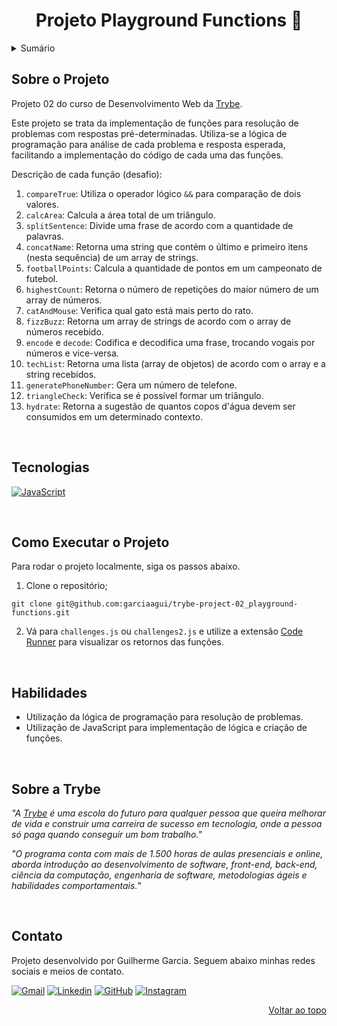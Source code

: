 <a name="readme-top"></a>

<h1 align="center">Projeto Playground Functions 📐</h1>

<details>
  <summary>Sumário</summary>
  <ol>
    <li><a href="#sobre-o-projeto">Sobre o Projeto</a></li>
    <li><a href="#tecnologias">Tecnologias</a></li>
    <li><a href="#como-executar-o-projeto">Como Executar o Projeto</a></li>
    <li><a href="#habilidades">Habilidades</a></li>
    <li><a href="#sobre-a-trybe">Sobre a Trybe</a></li>
    <li><a href="#contato">Contato</a></li>
  </ol>
</details>

## Sobre o Projeto
Projeto 02 do curso de Desenvolvimento Web da [Trybe](https://www.betrybe.com/).

Este projeto se trata da implementação de funções para resolução de problemas com respostas pré-determinadas. Utiliza-se a lógica de programação para análise de cada problema e resposta esperada, facilitando a implementação do código de cada uma das funções.

Descrição de cada função (desafio):
1. `compareTrue`: Utiliza o operador lógico `&&` para comparação de dois valores.
2. `calcArea`: Calcula a área total de um triângulo.
3. `splitSentence`: Divide uma frase de acordo com a quantidade de palavras.
4. `concatName`: Retorna uma string que contém o último e primeiro itens (nesta sequência) de um array de strings.
5. `footballPoints`: Calcula a quantidade de pontos em um campeonato de futebol.
6. `highestCount`: Retorna o número de repetições do maior número de um array de números.
7. `catAndMouse`: Verifica qual gato está mais perto do rato.
8. `fizzBuzz`:  Retorna um array de strings de acordo com o array de números recebido.
9. `encode` e `decode`: Codifica e decodifica uma frase, trocando vogais por números e vice-versa.
10. `techList`: Retorna uma lista (array de objetos) de acordo com o array e a string recebidos.
11. `generatePhoneNumber`: Gera um número de telefone.
12. `triangleCheck`: Verifica se é possível formar um triângulo.
13. `hydrate`: Retorna a sugestão de quantos copos d'água devem ser consumidos em um determinado contexto.

<br/>

## Tecnologias
[![JavaScript][javascript-badge]][javascript-url]

<br/>

## Como Executar o Projeto
Para rodar o projeto localmente, siga os passos abaixo.

1. Clone o repositório;
```
git clone git@github.com:garciaagui/trybe-project-02_playground-functions.git
```
2. Vá para `challenges.js` ou `challenges2.js` e utilize a extensão [Code Runner](https://marketplace.visualstudio.com/items?itemName=formulahendry.code-runner) para visualizar os retornos das funções.

<br/>

## Habilidades
<ul>
  <li>Utilização da lógica de programação para resolução de problemas.</li>
  <li>Utilização de JavaScript para implementação de lógica e criação de funções.</li>
</ul>

<br/>

## Sobre a Trybe
_"A [Trybe](https://www.betrybe.com/) é uma escola do futuro para qualquer pessoa que queira melhorar de vida e construir uma carreira de sucesso em tecnologia, onde a pessoa só paga quando conseguir um bom trabalho."_

_"O programa conta com mais de 1.500 horas de aulas presenciais e online, aborda introdução ao desenvolvimento de software, front-end, back-end, ciência da computação, engenharia de software, metodologias ágeis e habilidades comportamentais._"

<br/>

## Contato
Projeto desenvolvido por Guilherme Garcia. Seguem abaixo minhas redes sociais e meios de contato.

[![Gmail][gmail-badge]][gmail-url] [![Linkedin][linkedin-badge]][linkedin-url] [![GitHub][github-badge]][github-url] [![Instagram][instagram-badge]][instagram-url]

<p align="right"><a href="#readme-top">Voltar ao topo</a></p>

<!-- MARKDOWN LINKS & IMAGES -->
[javascript-url]: https://developer.mozilla.org/en-US/docs/Web/JavaScript
[javascript-badge]: https://img.shields.io/badge/JavaScript-323330?style=for-the-badge&logo=javascript&logoColor=F7DF1E
[gmail-badge]: https://img.shields.io/badge/Gmail-D14836?style=for-the-badge&logo=gmail&logoColor=white
[gmail-url]: mailto:garciaguig@gmail.com
[linkedin-badge]: https://img.shields.io/badge/LinkedIn-0077B5?style=for-the-badge&logo=linkedin&logoColor=white
[linkedin-url]: https://www.linkedin.com/in/garciaagui/
[github-badge]: https://img.shields.io/badge/GitHub-100000?style=for-the-badge&logo=github&logoColor=white
[github-url]: https://github.com/garciaagui
[instagram-badge]: https://img.shields.io/badge/Instagram-E4405F?style=for-the-badge&logo=instagram&logoColor=white
[instagram-url]: https://www.instagram.com/garciaagui/